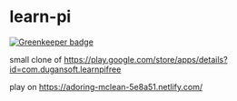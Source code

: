 # learn-pi

[![Greenkeeper badge](https://badges.greenkeeper.io/SimonSiefke/learn-pi.svg)](https://greenkeeper.io/)

small clone of https://play.google.com/store/apps/details?id=com.dugansoft.learnpifree

play on https://adoring-mclean-5e8a51.netlify.com/
